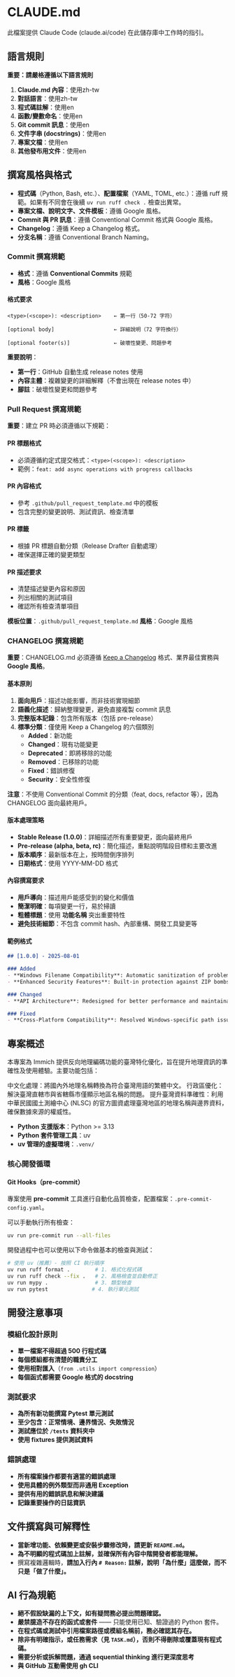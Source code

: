 # CLAUDE.md

此檔案提供 Claude Code (claude.ai/code) 在此儲存庫中工作時的指引。

## 語言規則

**重要：請嚴格遵循以下語言規則**

1. **Claude.md 內容**：使用zh-tw
2. **對話語言**：使用zh-tw
3. **程式碼註解**：使用en
4. **函數/變數命名**：使用en
5. **Git commit 訊息**：使用en
6. **文件字串 (docstrings)**：使用en
7. **專案文檔**：使用en
8. **其他發布用文件**：使用en

## 撰寫風格與格式

- **程式碼**（Python, Bash, etc.）、**配置檔案**（YAML, TOML, etc.）：遵循 ruff 規範。如果有不同會在後續 `uv run ruff check .` 檢查出異常。
- **專案文檔、說明文字、文件模板**：遵循 Google 風格。
- **Commit 與 PR 訊息**：遵循 Conventional Commit 格式與 Google 風格。
- **Changelog**：遵循 Keep a Changelog 格式。
- **分支名稱**：遵循 Conventional Branch Naming。

### Commit 撰寫規範

- **格式**：遵循 **Conventional Commits** 規範
- **風格**：Google 風格

#### 格式要求

```
<type>(<scope>): <description>    ← 第一行（50-72 字符）

[optional body]                   ← 詳細說明（72 字符換行）

[optional footer(s)]              ← 破壞性變更、問題參考
```

**重要說明**：
- **第一行**：GitHub 自動生成 release notes 使用
- **內容主體**：複雜變更的詳細解釋（不會出現在 release notes 中）
- **腳註**：破壞性變更和問題參考

### Pull Request 撰寫規範

**重要**：建立 PR 時必須遵循以下規範：

#### PR 標題格式
- 必須遵循約定式提交格式：`<type>(<scope>): <description>`
- 範例：`feat: add async operations with progress callbacks`

#### PR 內容格式
- 參考 `.github/pull_request_template.md` 中的模板
- 包含完整的變更說明、測試資訊、檢查清單

#### PR 標籤
- 根據 PR 標題自動分類（Release Drafter 自動處理）
- 確保選擇正確的變更類型

#### PR 描述要求
- 清楚描述變更內容和原因
- 列出相關的測試項目
- 確認所有檢查清單項目

**模板位置**：`.github/pull_request_template.md`
**風格**：Google 風格

### CHANGELOG 撰寫規範

**重要**：CHANGELOG.md 必須遵循 [Keep a Changelog](https://keepachangelog.com/en/1.0.0/) 格式、業界最佳實務與 **Google 風格**。

#### 基本原則
1. **面向用戶**：描述功能影響，而非技術實現細節
2. **語義化描述**：歸納整理變更，避免直接複製 commit 訊息
3. **完整版本記錄**：包含所有版本（包括 pre-release）
4. **標準分類**：僅使用 Keep a Changelog 的六個類別
   - **Added**：新功能
   - **Changed**：現有功能變更
   - **Deprecated**：即將移除的功能
   - **Removed**：已移除的功能
   - **Fixed**：錯誤修復
   - **Security**：安全性修復

**注意**：不使用 Conventional Commit 的分類（feat, docs, refactor 等），因為 CHANGELOG 面向最終用戶。

#### 版本處理策略
- **Stable Release (1.0.0)**：詳細描述所有重要變更，面向最終用戶
- **Pre-release (alpha, beta, rc)**：簡化描述，重點說明階段目標和主要改進
- **版本順序**：最新版本在上，按時間倒序排列
- **日期格式**：使用 YYYY-MM-DD 格式

#### 內容撰寫要求
- **用戶導向**：描述用戶能感受到的變化和價值
- **簡潔明確**：每項變更一行，易於掃讀
- **粗體標題**：使用 **功能名稱** 突出重要特性
- **避免技術細節**：不包含 commit hash、內部重構、開發工具變更等

#### 範例格式
```markdown
## [1.0.0] - 2025-08-01

### Added
- **Windows Filename Compatibility**: Automatic sanitization of problematic filenames
- **Enhanced Security Features**: Built-in protection against ZIP bombs

### Changed
- **API Architecture**: Redesigned for better performance and maintainability

### Fixed
- **Cross-Platform Compatibility**: Resolved Windows-specific path issues
```

## 專案概述

本專案為 Immich 提供反向地理編碼功能的臺灣特化優化，旨在提升地理資訊的準確性及使用體驗。主要功能包括：

中文化處理：將國內外地理名稱轉換為符合臺灣用語的繁體中文。
行政區優化：解決臺灣直轄市與省轄縣市僅顯示地區名稱的問題。
提升臺灣資料準確性：利用中華民國國土測繪中心 (NLSC) 的官方圖資處理臺灣地區的地理名稱與邊界資料，確保數據來源的權威性。

- **Python 支援版本**：Python >= 3.13
- **Python 套件管理工具**：uv
- **uv 管理的虛擬環境**：`.venv/`

### 核心開發循環

#### Git Hooks（pre-commit）

專案使用 **pre-commit** 工具進行自動化品質檢查，配置檔案：`.pre-commit-config.yaml`。

可以手動執行所有檢查：
```bash
uv run pre-commit run --all-files
```

開發過程中也可以使用以下命令做基本的檢查與測試：
```bash
# 使用 uv（推薦）- 按照 CI 執行順序
uv run ruff format .        # 1. 格式化程式碼
uv run ruff check --fix .   # 2. 風格檢查並自動修正
uv run mypy .               # 3. 類型檢查
uv run pytest              # 4. 執行單元測試
```

## 開發注意事項

### 模組化設計原則
- **單一檔案不得超過 500 行程式碼**
- **每個模組都有清楚的職責分工**
- **使用相對匯入**（`from .utils import compression`）
- **每個函式都需要 Google 格式的 docstring**

### 測試要求
- **為所有新功能撰寫 Pytest 單元測試**
- **至少包含：正常情境、邊界情況、失敗情況**
- **測試應位於 `/tests` 資料夾中**
- **使用 fixtures 提供測試資料**

### 錯誤處理
- **所有檔案操作都要有適當的錯誤處理**
- **使用具體的例外類型而非通用 Exception**
- **提供有用的錯誤訊息和解決建議**
- **記錄重要操作的日誌資訊**

## 文件撰寫與可解釋性
- **當新增功能、依賴變更或安裝步驟修改時，請更新 `README.md`。**
- **為不明顯的程式碼加上註解，並確保所有內容中階開發者都能理解。**
- 撰寫複雜邏輯時，**請加入行內 `# Reason:` 註解，說明「為什麼」這麼做，而不只是「做了什麼」。**

## AI 行為規範
- **絕不假設缺漏的上下文，如有疑問務必提出問題確認。**
- **嚴禁臆造不存在的函式或套件** —— 只能使用已知、驗證過的 Python 套件。
- **在程式碼或測試中引用檔案路徑或模組名稱前，務必確認其存在。**
- **除非有明確指示，或任務需求（見 `TASK.md`），**否則**不得刪除或覆蓋現有程式碼。**
- **需要分析或拆解問題，通過 sequential thinking 進行更深度思考**
- **與 GitHub 互動需使用 gh CLI**

